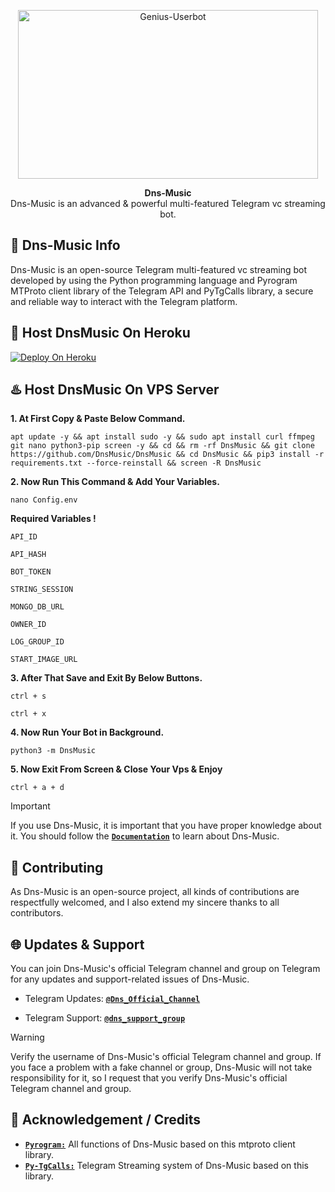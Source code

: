 <p align="center">
<a href="https://github.com/DnsMusic/Dns-Music"><img src="https://graph.org/file/918101d0ad6b1207e6201.png" height="270" width="480" alt="Genius-Userbot"/></a>
</p>

<p align="center">
<b>Dns-Music</b><br/>
Dns-Music is an advanced & powerful multi-featured Telegram vc streaming bot.
</p>

<h2>🤖 Dns-Music Info</h2>
<p title="Dns-Music">Dns-Music is an open-source Telegram multi-featured vc streaming bot developed by using the Python programming language and Pyrogram MTProto client library of the Telegram API and PyTgCalls library, a secure and reliable way to interact with the Telegram platform.</p>

<h2>🐬 Host DnsMusic On Heroku</h2>

[![Deploy On Heroku](https://www.herokucdn.com/deploy/button.svg)](https://www.heroku.com/deploy?template=https://github.com/shivmish8090/Babushona)


<h2>♨️ Host DnsMusic On VPS Server</h2>


**1. At First Copy & Paste Below Command.**

```apt update -y && apt install sudo -y && sudo apt install curl ffmpeg git nano python3-pip screen -y && cd && rm -rf DnsMusic && git clone https://github.com/DnsMusic/DnsMusic && cd DnsMusic && pip3 install -r requirements.txt --force-reinstall && screen -R DnsMusic```


**2. Now Run This Command & Add Your Variables.**

```nano Config.env```


**Required Variables !**

`API_ID`

`API_HASH`

`BOT_TOKEN`

`STRING_SESSION`

`MONGO_DB_URL`

`OWNER_ID`

`LOG_GROUP_ID`

`START_IMAGE_URL`


**3. After That Save and Exit By Below Buttons.**

```ctrl + s```

```ctrl + x```


**4. Now Run Your Bot in Background.**

```python3 -m DnsMusic```


**5. Now Exit From Screen & Close Your Vps & Enjoy**

```ctrl + a + d```


> [!IMPORTANT]
> If you use Dns-Music, it is important that you have proper knowledge about it. You should follow the [**`Documentation`**](https://t.me/dns_support_group) to learn about Dns-Music.

<h2>🤝 Contributing</h2>
<p title="Contributing">As Dns-Music is an open-source project, all kinds of contributions are respectfully welcomed, and I also extend my sincere thanks to all contributors.</p>

<h2>🌐 Updates & Support</h2>
<p title="Support">You can join Dns-Music's official Telegram channel and group on Telegram for any updates and support-related issues of Dns-Music.</p>

- Telegram Updates: [**`@Dns_Official_Channel`**](https://t.me/Dns_Official_Channel)

- Telegram Support: [**`@dns_support_group`**](https://t.me/dns_support_group)
> [!WARNING]  
> Verify the username of Dns-Music's official Telegram channel and group. If you face a problem with a fake channel or group, Dns-Music will not take responsibility for it, so I request that you verify Dns-Music's official Telegram channel and group.


<h2>📑 Acknowledgement / Credits</h2>

- [**`Pyrogram:`**](https://github.com/pyrogram) All functions of Dns-Music based on this mtproto client library.
- [**`Py-TgCalls:`**](https://github.com/py-tgcalls) Telegram Streaming system of Dns-Music based on this library.
